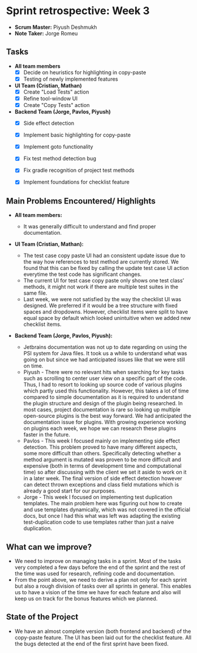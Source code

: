 # Sprint retrospective: Week 3

- **Scrum Master:** Piyush Deshmukh
- **Note Taker:** Jorge Romeu

## Tasks
- **All team members**
    - [x] Decide on heuristics for highlighting in copy-paste
    - [x] Testing of newly implemented features
- **UI Team (Cristian, Mathan)**
    - [x] Create "Load Tests" action
    - [x] Refine tool-window UI
    - [x] Create "Copy Tests" action
- **Backend Team (Jorge, Pavlos, Piyush)**
    - [x] Side effect detection
    - [x] Implement basic highlighting for copy-paste
    - [x] Implement goto functionality
    - [x] Fix test method detection bug
    - [x] Fix gradle recognition of project test methods
    - [x] Implement foundations for checklist feature



## Main Problems Encountered/ Highlights
- **All team members:**
    - It was generally difficult to understand and find proper documentation.
- **UI Team (Cristian, Mathan):**
    - The test case copy paste UI had an consistent update issue due to the way how references to test method are currently stored. We found that this can be fixed by calling the update test case UI action everytime the test code has significant changes.
    - The current UI for test case copy paste only shows one test class’ methods, it might not work if there are multiple test suites in the same file.
    - Last week, we were not satisfied by the way the checklist UI was designed. We preferred if it would be a tree structure with fixed spaces and dropdowns. However, checklist items were split to have equal space by default which looked unintuitive when we added new checklist items.

- **Backend Team (Jorge, Pavlos, Piyush):**
    - Jetbrains documentation was not up to date regarding on using the PSI system for Java files.
      It took us a while to understand what was going on but since we had anticipated issues like that we were still on time.
    - Piyush - There were no relevant hits when searching for key tasks such as scrolling to center user view on a specific part of the code. Thus, I had to resort to looking up source code of various plugins which partly used this functionality. However, this takes a lot of time compared to simple documentation as it is required to understand the plugin structure and design of the plugin being researched. In most cases, project documentation is rare so looking up multiple open-source plugins is the best way forward. We had anticipated the documentation issue for plugins. With growing experience working on plugins each week, we hope we can research these plugins faster in the future.
    - Pavlos - This week I focused mainly on implementing side effect detection. This problem proved to have many different aspects, some more difficult than others. Specifically detecting whether a method argument is mutated was proven to be more difficult and expensive (both in terms of development time and computational time) so after discussing with the client we set it aside to work on it in a later week. The final version of side effect detection however can detect thrown exceptions and class field mutations which is already a good start for our purposes.
    - Jorge - This week I focused on implementing test duplication templates. The main problem here was figuring out how to create and use templates dynamically, which was not covered in the official docs, but once I had this what was left was adapting the existing test-duplication code to use templates rather than just a naive duplication.


## What can we improve?

- We need to improve on managing tasks in a sprint. Most of the tasks very completed a few days before the end of the sprint and the rest of the time was used for research, refining code and documentation.
- From the point above, we need to derive a plan not only for each sprint but also a rough division of tasks over all sprints in general. This enables us to have a vision of the time we have for each feature and also will keep us on track for the bonus features which we planned.

## State of the Project

- We have an almost complete version (both frontend and backend) of the copy-paste feature. The UI has been laid out for the checklist feature. All the bugs detected at the end of the first sprint have been fixed.
